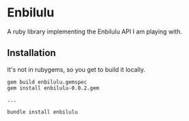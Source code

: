 # Enbilulu
A ruby library implementing the Enbilulu API I am playing with.

## Installation
It's not in rubygems, so you get to build it locally.

```
gem build enbilulu.gemspec
gem install enbilulu-0.0.2.gem

...

bundle install enbilulu
```
